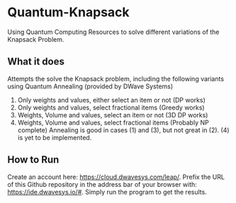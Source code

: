 # Quantum-Knapsack
Using Quantum Computing Resources to solve different variations of the Knapsack Problem.

## What it does
Attempts the solve the Knapsack problem, including the following variants using Quantum Annealing (provided by DWave Systems)
1) Only weights and values, either select an item or not (DP works)
2) Only weights and values, select fractional items (Greedy works)
3) Weights, Volume and values, select an item or not (3D DP works)
4) Weights, Volume and values, select fractional items (Probably NP complete)
Annealing is good in cases (1) and (3), but not great in (2). (4) is yet to be implemented.

## How to Run
Create an account here: https://cloud.dwavesys.com/leap/. Prefix the URL of this Github repository in the address bar of your browser with: https://ide.dwavesys.io/#. Simply run the program to get the results.
